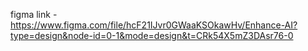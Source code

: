figma link - https://www.figma.com/file/hcF21IJvr0GWaaKSOkawHv/Enhance-AI?type=design&node-id=0-1&mode=design&t=CRk54X5mZ3DAsr76-0
